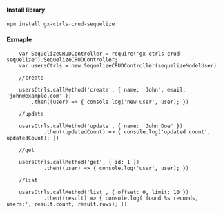

#### Install library


	npm install gx-ctrls-crud-sequelize


#### Exmaple 

		var SequelizeCRUDController = require('gx-ctrls-crud-sequelize').SequelizeCRUDController;
		var usersCtrls = new SequelizeCRUDController(sequelizeModelUser)
		
		//create
		
		usersCtrls.callMethod('create', { name: 'John', email: 'john@example.com' })
    		.then((user) => { console.log('new user', user); })
    		
		//update
    		
		usersCtrls.callMethod('update', { name: 'John Doe' })
				.then((updatedCount) => { console.log('updated count', updatedCount); })    		
		
		//get
		
		usersCtrls.callMethod('get', { id: 1 })
				.then((user) => { console.log('user', user); })
				
		//list
    		
		usersCtrls.callMethod('list', { offset: 0, limit: 10 })
				.then((result) => { console.log('found %s records, users:', result.count, result.rows); })				
